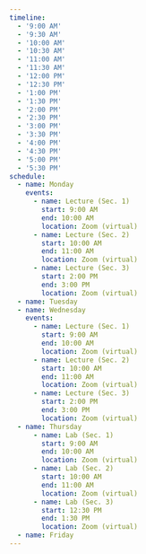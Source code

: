 ```yaml
---
timeline:
  - '9:00 AM'
  - '9:30 AM'
  - '10:00 AM'
  - '10:30 AM'
  - '11:00 AM'
  - '11:30 AM'
  - '12:00 PM'
  - '12:30 PM'
  - '1:00 PM'
  - '1:30 PM'
  - '2:00 PM'
  - '2:30 PM'
  - '3:00 PM'
  - '3:30 PM'
  - '4:00 PM'
  - '4:30 PM'
  - '5:00 PM'
  - '5:30 PM'
schedule:
  - name: Monday
    events:
      - name: Lecture (Sec. 1)
        start: 9:00 AM
        end: 10:00 AM
        location: Zoom (virtual)
      - name: Lecture (Sec. 2)
        start: 10:00 AM
        end: 11:00 AM
        location: Zoom (virtual)
      - name: Lecture (Sec. 3)
        start: 2:00 PM
        end: 3:00 PM
        location: Zoom (virtual)
  - name: Tuesday
  - name: Wednesday
    events:
      - name: Lecture (Sec. 1)
        start: 9:00 AM
        end: 10:00 AM
        location: Zoom (virtual)
      - name: Lecture (Sec. 2)
        start: 10:00 AM
        end: 11:00 AM
        location: Zoom (virtual)
      - name: Lecture (Sec. 3)
        start: 2:00 PM
        end: 3:00 PM
        location: Zoom (virtual)
  - name: Thursday
      - name: Lab (Sec. 1)
        start: 9:00 AM
        end: 10:00 AM
        location: Zoom (virtual)
      - name: Lab (Sec. 2)
        start: 10:00 AM
        end: 11:00 AM
        location: Zoom (virtual)
      - name: Lab (Sec. 3)
        start: 12:30 PM
        end: 1:30 PM
        location: Zoom (virtual)
  - name: Friday
---
```

